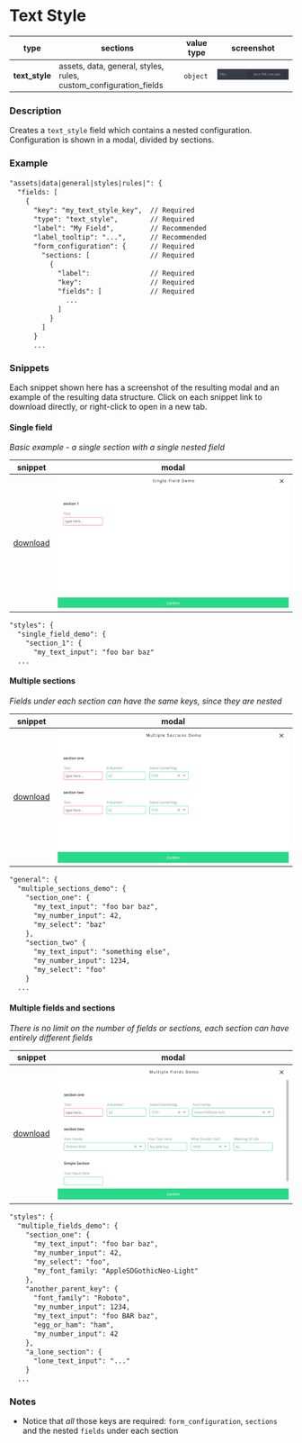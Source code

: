 # Text Style

| type           | sections                                                          | value type | screenshot                                |
| -------------- | ----------------------------------------------------------------- | ---------- | ----------------------------------------- |
| **text_style** | assets, data, general, styles, rules, custom_configuration_fields | `object`   | ![img](../../assets/text_style_field.png) |

### Description

Creates a `text_style` field which contains a nested configuration. Configuration is shown in a modal, divided by sections.

### Example

```
"assets|data|general|styles|rules|": {
  "fields: [
    {
      "key": "my_text_style_key",  // Required
      "type": "text_style",        // Required
      "label": "My Field",         // Recommended
      "label_tooltip": "...",      // Recommended
      "form_configuration": {      // Required
        "sections: [               // Required
          {
            "label":               // Required
            "key":                 // Required
            "fields": [            // Required
              ...
            ]
          }
        ]
      }
      ...
```

### Snippets

Each snippet shown here has a screenshot of the resulting modal and an example of the resulting data structure. Click on each snippet link to download directly, or right-click to open in a new tab.

#### Single field

_Basic example - a single section with a single nested field_

| snippet                                                                                                                    | modal                                                             |
| -------------------------------------------------------------------------------------------------------------------------- | ----------------------------------------------------------------- |
| <a target="_blank" href="../../snippets/text-style-single-field.json" download="text-style-single-field.json">download</a> | ![img](../../assets/text_style_field_modal_demo_single_field.png) |

```
"styles": {
  "single_field_demo": {
    "section_1": {
      "my_text_input": "foo bar baz"
  ...
```

#### Multiple sections

_Fields under each section can have the same keys, since they are nested_

| snippet                                                                                                                              | modal                                                                  |
| ------------------------------------------------------------------------------------------------------------------------------------ | ---------------------------------------------------------------------- |
| <a target="_blank" href="../../snippets/text-style-multiple-sections.json" download="text-style-multiple-sections.json">download</a> | ![img](../../assets/text_style_field_modal_demo_multiple_sections.png) |

```
"general": {
  "multiple_sections_demo": {
    "section_one": {
      "my_text_input": "foo bar baz",
      "my_number_input": 42,
      "my_select": "baz"
    },
    "section_two" {
      "my_text_input": "something else",
      "my_number_input": 1234,
      "my_select": "foo"
    }
  ...
```

#### Multiple fields and sections

_There is no limit on the number of fields or sections, each section can have entirely different fields_

| snippet                                                                                                                          | modal                                                              |
| -------------------------------------------------------------------------------------------------------------------------------- | ------------------------------------------------------------------ |
| <a target="_blank" href="../../snippets/text-style-multiple-fields.json" download="text-style-multiple-fields.json">download</a> | ![img](../../assets/text_style_field_modal_demo_random_fields.png) |

```
"styles": {
  "multiple_fields_demo": {
    "section_one": {
      "my_text_input": "foo bar baz",
      "my_number_input": 42,
      "my_select": "foo",
      "my_font_family: "AppleSDGothicNeo-Light"
    },
    "another_parent_key": {
      "font_family": "Roboto",
      "my_number_input": 1234,
      "my_text_input": "foo BAR baz",
      "egg_or_ham": "ham",
      "my_number_input": 42
    },
    "a_lone_section": {
      "lone_text_input": "..."
    }
  ...
```

### Notes

- Notice that _all_ those keys are required: `form_configuration`, `sections` and the nested `fields` under each section
